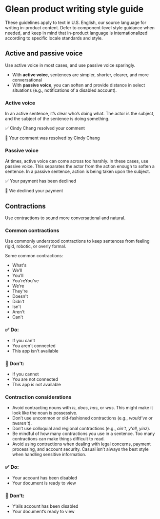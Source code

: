 # Glean product writing style guide

These guidelines apply to text in U.S. English, our source language for writing in-product content. Defer to component-level style guidance when needed, and keep in mind that in-product language is internationalized according to specific locale standards and style.

## Active and passive voice
Use active voice in most cases, and use passive voice sparingly.

* With **active voice**, sentences are simpler, shorter, clearer, and more conversational
* With **passive voice**, you can soften and provide distance in select situations (e.g., notifications of a disabled account).

### Active voice
In an active sentence, it’s clear who’s doing what. The actor is the subject, and the subject of the sentence is doing something. 

✅ Cindy Chang resolved your comment

🚫 Your comment was resolved by Cindy Chang

### Passive voice
At times, active voice can come across too harshly. In these cases, use passive voice. This separates the actor from the action enough to soften a sentence. In a passive sentence, action is being taken upon the subject.

✅ Your payment has been declined

🚫 We declined your payment

## Contractions
Use contractions to sound more conversational and natural.

### Common contractions
Use commonly understood contractions to keep sentences from feeling rigid, robotic, or overly formal.

Some common contractions:

* What's
* We'll
* You'll
* You'reYou've
* We're
* They're
* Doesn't
* Didn't
* Isn't
* Aren't
* Can't

### ✅ Do:
* If you can't
* You aren't connected
* This app isn't available

### 🚫 Don't:
* If you cannot
* You are not connected
* This app is not available

### Contraction considerations
* Avoid contracting nouns with _is_, _does_, _has_, or _was_. This might make it look like the noun is possessive.
* Don’t use uncommon or old-fashioned contractions (e.g., _would’ve_ or _tweren't_).
* Don’t use colloquial and regional contractions (e.g., _ain't_, _y'all_, _yinz_).
* Be mindful of how many contractions you use in a sentence. Too many contractions can make things difficult to read.
* Avoid using contractions when dealing with legal concerns, payment processing, and account security. Casual isn’t always the best style when handling sensitive information.

### ✅ Do:
* Your account has been disabled
* Your document is ready to view

### 🚫 Don't:
* Y’alls account has been disabled
* Your document’s ready to view




